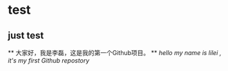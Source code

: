 # test
## just test
** 大家好，我是李磊，这是我的第一个Github项目。 **
*hello my name is lilei , it's my first Github repostory*

